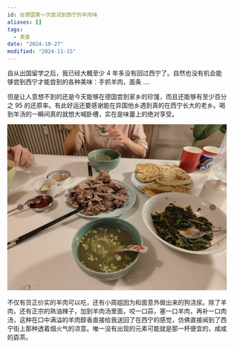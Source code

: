 ```yaml
---
id: 在德国第一次尝试到西宁的羊肉味
aliases: []
tags:
  - 美食
date: "2024-10-27"
modified: "2024-11-15"
---
```


自从出国留学之后，我已经大概至少 4 年多没有回过西宁了。自然也没有机会能够尝到西宁才能尝到的各种美味：手抓羊肉，面条 ....

但是让人意想不到的还是今天能够在德国尝到家乡的珍馐，而且还能够有至少百分之 95 的还原率。有此好运还要感谢能在异国他乡遇到真的在西宁长大的老乡。喝到羊汤的一瞬间真的就想大喊卧槽，实在是味蕾上的绝对享受。

![羊肉汤.png|200](assets/imgs/羊肉汤.png)

不仅有货正价实的羊肉可以吃，还有小周姐因为和面意外做出来的狗浇尿。除了羊肉，还有正宗的熟油辣子，加到羊肉汤里面，咬一口蒜，塞一口羊肉，再补一口肉汤，这种在口中满溢的羊肉醇香直接给我送回了在西宁的感觉，仿佛直接闻到了西宁街上那种透着烟火气的凉意。唯一没有出现的元素可能就是那一杯便宜的，咸咸的孬茶。
